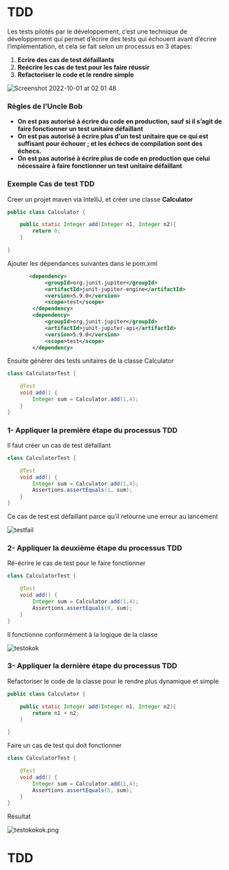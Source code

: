 # TDD

Les tests pilotés par le développement, c’est une technique de développement qui permet d’écrire des tests qui échouent avant d’écrire l’implémentation, et cela se fait selon un processus en 3 étapes:

1. **Ecrire des cas de test défaillants**
2. **Reécrire les cas de test pour les faire réussir**
3. **Refactoriser le code et le rendre simple**

![Screenshot 2022-10-01 at 02 01 48](https://user-images.githubusercontent.com/29838473/193370732-7f34ee49-374f-43eb-85b6-88fa7c0b2cda.png)


### Règles de l’Uncle Bob

- **On est pas autorisé à écrire du code en production, sauf si il s’agit de faire fonctionner un test unitaire défaillant**
- **On est pas autorisé à écrire plus d'un test unitaire que ce qui est suffisant pour échouer ; et les échecs de compilation sont des échecs.**
- **On est pas autorisé à écrire plus de code en production que celui nécessaire à faire fonctionner un test unitaire défaillant**

### Exemple Cas de test TDD

Creer un projet maven via IntelliJ, et créer une classe **Calculator**

```java
public class Calculator {

    public static Integer add(Integer n1, Integer n2){
        return 0;
    }

}
```

Ajouter les dépendances suivantes dans le pom.xml

```xml
       <dependency>
            <groupId>org.junit.jupiter</groupId>
            <artifactId>junit-jupiter-engine</artifactId>
            <version>5.9.0</version>
            <scope>test</scope>
        </dependency>
        <dependency>
            <groupId>org.junit.jupiter</groupId>
            <artifactId>junit-jupiter-api</artifactId>
            <version>5.9.0</version>
            <scope>test</scope>
        </dependency>
```

Ensuite générer des tests unitaires de la classe Calculator

```java
class CalculatorTest {

    @Test
    void add() {
        Integer sum = Calculator.add(1,4);
    }
}
```

### 1- Appliquer la première étape du processus TDD

Il faut créer un cas de test défaillant

```java
class CalculatorTest {

    @Test
    void add() {
        Integer sum = Calculator.add(1,4);
        Assertions.assertEquals(1, sum);
    }
}
```

Ce cas de test est défaillant parce qu’il retourne une erreur au lancement

![testfail](https://user-images.githubusercontent.com/29838473/193371273-36fa9817-95b1-4186-a230-1042b0737bda.png)


### 2- Appliquer la deuxième étape du processus TDD

Ré-écrire le cas de test pour le faire fonctionner

```java
class CalculatorTest {

    @Test
    void add() {
        Integer sum = Calculator.add(1,4);
        Assertions.assertEquals(0, sum);
    }
}
```

Il fonctionne conformément à la logique de la classe

![testokok](https://user-images.githubusercontent.com/29838473/193371521-51c6e0b6-c252-4b38-9f5a-fe3e81d050bb.png)


### 3- Appliquer la dernière étape du processus TDD

Refactoriser le code de la classe pour le rendre plus dynamique et simple

```java
public class Calculator {

    public static Integer add(Integer n1, Integer n2){
        return n1 + n2;
    }

}
```

Faire un cas de test qui doit fonctionner

```java
class CalculatorTest {

    @Test
    void add() {
        Integer sum = Calculator.add(1,4);
        Assertions.assertEquals(5, sum);
    }
}
```

Résultat

![testokokok.png](https://s3-us-west-2.amazonaws.com/secure.notion-static.com/7e12d7f5-2ad6-4aa3-9c12-a878bce507bb/testokokok.png)
# TDD
